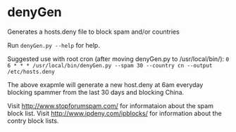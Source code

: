denyGen
=======

Generates a hosts.deny file to block spam and/or countries

Run `denyGen.py --help` for help.

Suggested use with root cron (after moving denyGen.py to /usr/local/bin/):
`0 6 * * * /usr/local/bin/denyGen.py --spam 30 --country cn --output /etc/hosts.deny`

The above exapmle will generate a new host.deny at 6am everyday blocking spammer from the last 30 days and blocking China.

Visit http://www.stopforumspam.com/ for informataion about the spam block list.
Visit http://www.ipdeny.com/ipblocks/ for information about the contry block lists.